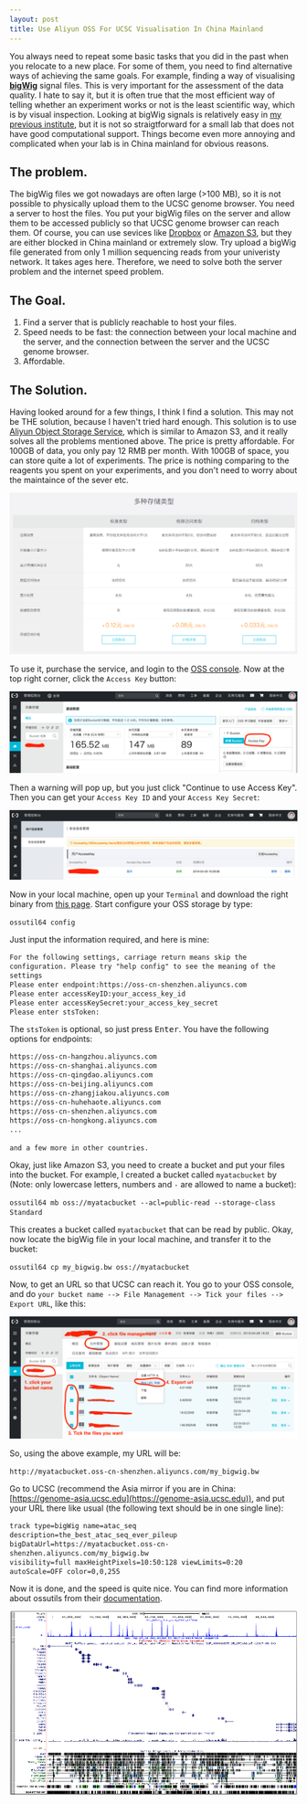 ```yaml
---
layout: post
title: Use Aliyun OSS For UCSC Visualisation In China Mainland
---
```


You always need to repeat some basic tasks that you did in the past when you relocate to a new place. For some of them, you need to find alternative ways of achieving the same goals. For example, finding a way of visualising __[bigWig](https://genome.ucsc.edu/goldenpath/help/bigWig.html)__ signal files. This is very important for the assessment of the data quality. I hate to say it, but it is often true that the most efficient way of telling whether an experiment works or not is the least scientific way, which is by visual inspection. Looking at bigWig signals is relatively easy in [my previous institute](https://randomstate.net/2018-07-02-setting-up-public-links-for-ucsc-visualisation/), but it is not so straigtforward for a small lab that does not have good computational support. Things become even more annoying and complicated when your lab is in China mainland for obvious reasons.

## The problem.

The bigWig files we got nowadays are often large (>100 MB), so it is not possible to physically upload them to the UCSC genome browser. You need a server to host the files. You put your bigWig files on the server and allow them to be accessed publicly so that UCSC genome browser can reach them. Of course, you can use sevices like [Dropbox](https://www.dropbox.com/) or [Amazon S3](https://aws.amazon.com/s3/), but they are either blocked in China mainland or extremely slow. Try upload a bigWig file generated from only 1 million sequencing reads from your univeristy network. It takes ages here. Therefore, we need to solve both the server problem and the internet speed problem.

## The Goal.

1. Find a server that is publicly reachable to host your files.
2. Speed needs to be fast: the connection between your local machine and the server, and the connection between the server and the UCSC genome browser.
3. Affordable.

## The Solution.

Having looked around for a few things, I think I find a solution. This may not be THE solution, because I haven't tried hard enough. This solution is to use [Aliyun Object Storage Service](https://www.aliyun.com/), which is similar to Amazon S3, and it really solves all the problems mentioned above. The price is pretty affordable. For 100GB of data, you only pay 12 RMB per month. With 100GB of space, you can store quite a lot of experiments. The price is nothing comparing to the reagents you spent on your experiments, and you don't need to worry about the maintaince of the sever etc.

![](../img/000/oss_price.png)

To use it, purchase the service, and login to the [OSS console](https://oss.console.aliyun.com). Now at the top right corner, click the `Access Key` button:

![](../img/000/oss_console.png)

Then a warning will pop up, but you just click "Continue to use Access Key". Then you can get your `Access Key ID` and your `Access Key Secret`:

![](../img/000/oss_accesskey.png)

Now in your local machine, open up your `Terminal` and download the right binary from [this page](https://help.aliyun.com/document_detail/50452.html?spm=a2c4g.11186623.6.1382.fe817e90clvugi). Start configure your OSS storage by type:

`ossutil64 config`

Just input the information required, and here is mine:

```
For the following settings, carriage return means skip the configuration. Please try "help config" to see the meaning of the settings
Please enter endpoint:https://oss-cn-shenzhen.aliyuncs.com
Please enter accessKeyID:your_access_key_id
Please enter accessKeySecret:your_access_key_secret
Please enter stsToken:
```

The `stsToken` is optional, so just press <kbd>Enter</kbd>. You have the following options for endpoints:

```
https://oss-cn-hangzhou.aliyuncs.com
https://oss-cn-shanghai.aliyuncs.com
https://oss-cn-qingdao.aliyuncs.com
https://oss-cn-beijing.aliyuncs.com
https://oss-cn-zhangjiakou.aliyuncs.com
https://oss-cn-huhehaote.aliyuncs.com
https://oss-cn-shenzhen.aliyuncs.com
https://oss-cn-hongkong.aliyuncs.com
...

and a few more in other countries.
```

Okay, just like Amazon S3, you need to create a bucket and put your files into the bucket. For example, I created a bucket called `myatacbucket` by (Note: only lowercase letters, numbers and `-` are allowed to name a bucket):

`ossutil64 mb oss://myatacbucket --acl=public-read --storage-class Standard`

This creates a bucket called `myatacbucket` that can be read by public. Okay, now locate the bigWig file in your local machine, and transfer it to the bucket:

`ossutil64 cp my_bigwig.bw oss://myatacbucket`

Now, to get an URL so that UCSC can reach it. You go to your OSS console, and do `your bucket name --> File Management --> Tick your files --> Export URL`, like this:

![](../img/000/oss_url.png)

So, using the above example, my URL will be:

`http://myatacbucket.oss-cn-shenzhen.aliyuncs.com/my_bigwig.bw`

Go to UCSC (recommend the Asia mirror if you are in China: [https://genome-asia.ucsc.edu](https://genome-asia.ucsc.edu)), and put your URL there like usual (the following text should be in one single line):

```
track type=bigWig name=atac_seq description=the_best_atac_seq_ever_pileup
bigDataUrl=https://myatacbucket.oss-cn-shenzhen.aliyuncs.com/my_bigwig.bw
visibility=full maxHeightPixels=10:50:128 viewLimits=0:20 autoScale=OFF color=0,0,255
```

Now it is done, and the speed is quite nice. You can find more information about ossutils from their [documentation](https://help.aliyun.com/document_detail/50452.html?spm=a2c4g.11186623.6.1382.1e0a1594MxR9iZ).

![](../img/000/ucsc_vis.png)
